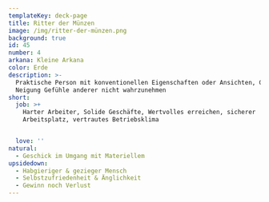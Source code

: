 ```yaml
---
templateKey: deck-page
title: Ritter der Münzen
image: /img/ritter-der-münzen.png
background: true
id: 45
number: 4
arkana: Kleine Arkana
color: Erde
description: >-
  Praktische Person mit konventionellen Eigenschaften oder Ansichten, Geduld,
  Neigung Gefühle anderer nicht wahrzunehmen
short:
  job: >+
    Harter Arbeiter, Solide Geschäfte, Wertvolles erreichen, sicherer
    Arbeitsplatz, vertrautes Betriebsklima


  love: ''
natural:
  - Geschick im Umgang mit Materiellem
upsidedown:
  - Habgieriger & gezieger Mensch
  - Selbstzufriedenheit & Änglichkeit
  - Gewinn noch Verlust
---
```


